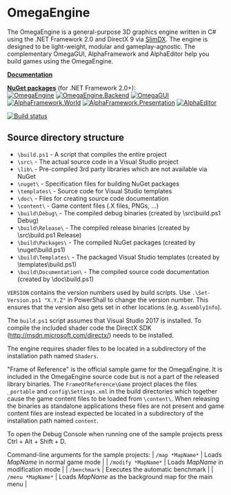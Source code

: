 OmegaEngine
===========
The OmegaEngine is a general-purpose 3D graphics engine written in C# using the .NET Framework 2.0 and DirectX 9 via [SlimDX](http://slimdx.org/). The engine is designed to be light-weight, modular and gameplay-agnostic.
The complementary OmegaGUI, AlphaFramework and AlphaEditor help you build games using the OmegaEngine.

**[Documentation](http://omegaengine.de/)**

**[NuGet packages](https://github.com/omegaengine/omegaengine/wiki/Download#nuget-packages)** (for .NET Framework 2.0+):  
[![OmegaEngine](https://img.shields.io/nuget/v/OmegaEngine.svg?label=OmegaEngine)](https://www.nuget.org/packages/OmegaEngine/)
[![OmegaEngine.Backend](https://img.shields.io/nuget/v/OmegaEngine.Backend.svg?label=OmegaEngine.Backend)](https://www.nuget.org/packages/OmegaEngine.Backend/)
[![OmegaGUI](https://img.shields.io/nuget/v/OmegaGUI.svg?label=OmegaGUI)](https://www.nuget.org/packages/OmegaGUI/)  
[![AlphaFramework.World](https://img.shields.io/nuget/v/AlphaFramework.World.svg?label=AlphaFramework.World)](https://www.nuget.org/packages/AlphaFramework.World/)
[![AlphaFramework.Presentation](https://img.shields.io/nuget/v/AlphaFramework.Presentation.svg?label=AlphaFramework.Presentation)](https://www.nuget.org/packages/AlphaFramework.Presentation/)
[![AlphaEditor](https://img.shields.io/nuget/v/AlphaEditor.svg?label=AlphaEditor)](https://www.nuget.org/packages/AlphaEditor/)

[![Build status](https://img.shields.io/appveyor/ci/omegaengine/omegaengine.svg)](https://ci.appveyor.com/project/omegaengine/omegaengine)


Source directory structure
--------------------------
- `\build.ps1` - A script that compiles the entire project
- `\src\` - The actual source code in a Visual Studio project
- `\lib\` - Pre-compiled 3rd party libraries which are not available via NuGet
- `\nuget\` - Specification files for building NuGet packages
- `\templates\` - Source code for Visual Studio templates
- `\doc\` - Files for creating source code documentation
- `\content\` - Game content files (.X files, PNGs, ...) 
- `\build\Debug\` - The compiled debug binaries (created by \src\build.ps1 Debug)
- `\build\Release\` - The compiled release binaries (created by \src\build.ps1 Release)
- `\build\Packages\` - The compiled NuGet packages (created by \nuget\build.ps1)
- `\build\Templates\` - The packaged Visual Studio templates (created by \templates\build.ps1)
- `\build\Documentation\` - The compiled source code documentation (created by \doc\build.ps1)

`VERSION` contains the version numbers used by build scripts.
Use `.\Set-Version.ps1 "X.Y.Z"` in PowerShall to change the version number. This ensures that the version also gets set in other locations (e.g. `AssemblyInfo`).

The `build.ps1` script assumes that Visual Studio 2017 is installed.
To compile the included shader code the DirectX SDK (http://msdn.microsoft.com/directx/) needs to be installed.

The engine requires shader files to be located in a subdirectory of the installation path named `Shaders`.

"Frame of Reference" is the official sample game for the OmegaEngine. It is included in the OmegaEngine source code but is not a part of the released library binaries.
The `FrameOfReference\Game` project places the files `_portable` and `config\Settings.xml` in the build directories which together cause the game content files to be loaded from `\content\`.
When releasing the binaries as standalone applications these files are not present and game content files are instead expected be located in a subdirectory of the installation path named `content`.

To open the Debug Console when running one of the sample projects press Ctrl + Alt + Shift + D.

Command-line arguments for the sample projects:
| `/map *MapName*`    | Loads *MapName* in normal game mode                     |
| `/modify *MapName*` | Loads *MapName* in modification mode	                |
| `/benchmark`        | Executes the automatic benchmark                        |
| `/menu *MapName*`   | Loads *MapName* as the background map for the main menu |
